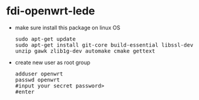 # fdi-openwrt-lede
<ul>
<li>make sure install this package on linux OS</li>
<pre>
sudo apt-get update
sudo apt-get install git-core build-essential libssl-dev libncurses5-dev \
unzip gawk zlib1g-dev automake cmake gettext
</pre>
<li>create new user as root group</li>
<pre>
adduser openwrt
passwd openwrt
#input your secret password>
#enter
</pre>
</ul>
